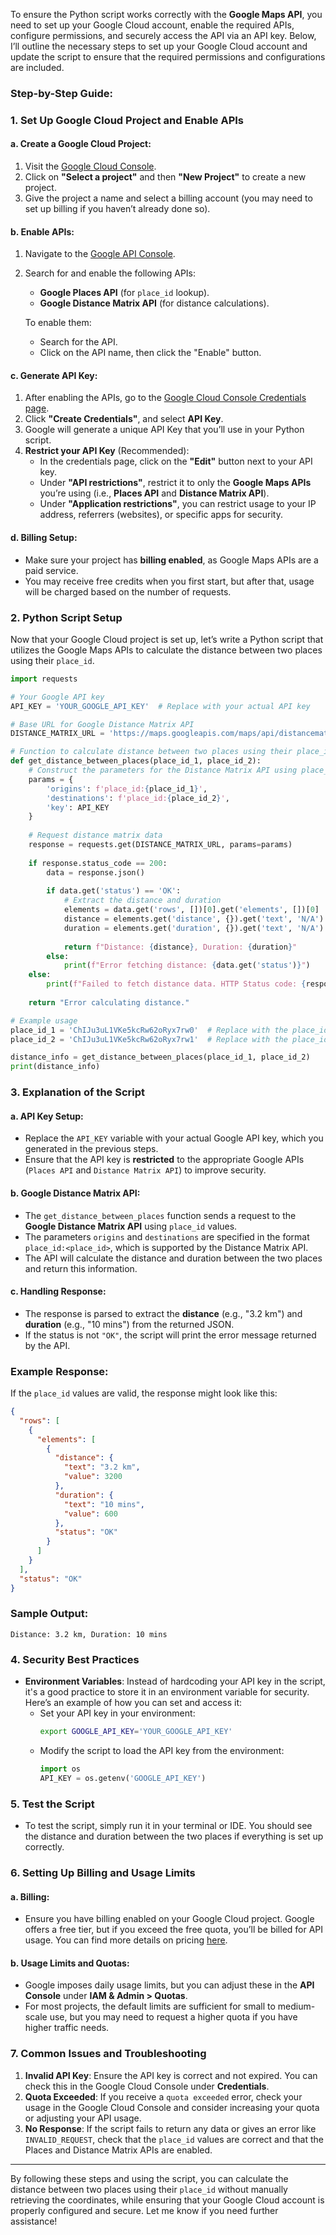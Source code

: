 To ensure the Python script works correctly with the **Google Maps API**, you need to set up your Google Cloud account, enable the required APIs, configure permissions, and securely access the API via an API key. Below, I’ll outline the necessary steps to set up your Google Cloud account and update the script to ensure that the required permissions and configurations are included.

### Step-by-Step Guide:

### 1. **Set Up Google Cloud Project and Enable APIs**

#### a. **Create a Google Cloud Project**:
1. Visit the [Google Cloud Console](https://console.cloud.google.com/).
2. Click on **"Select a project"** and then **"New Project"** to create a new project.
3. Give the project a name and select a billing account (you may need to set up billing if you haven’t already done so).

#### b. **Enable APIs**:
1. Navigate to the [Google API Console](https://console.cloud.google.com/apis/library).
2. Search for and enable the following APIs:
   - **Google Places API** (for `place_id` lookup).
   - **Google Distance Matrix API** (for distance calculations).
   
   To enable them:
   - Search for the API.
   - Click on the API name, then click the "Enable" button.

#### c. **Generate API Key**:
1. After enabling the APIs, go to the [Google Cloud Console Credentials page](https://console.cloud.google.com/apis/credentials).
2. Click **"Create Credentials"**, and select **API Key**. 
3. Google will generate a unique API Key that you’ll use in your Python script.
4. **Restrict your API Key** (Recommended):
   - In the credentials page, click on the **"Edit"** button next to your API key.
   - Under **"API restrictions"**, restrict it to only the **Google Maps APIs** you’re using (i.e., **Places API** and **Distance Matrix API**).
   - Under **"Application restrictions"**, you can restrict usage to your IP address, referrers (websites), or specific apps for security.

#### d. **Billing Setup**:
- Make sure your project has **billing enabled**, as Google Maps APIs are a paid service.
- You may receive free credits when you first start, but after that, usage will be charged based on the number of requests.

### 2. **Python Script** Setup

Now that your Google Cloud project is set up, let’s write a Python script that utilizes the Google Maps APIs to calculate the distance between two places using their `place_id`.

```python
import requests

# Your Google API key
API_KEY = 'YOUR_GOOGLE_API_KEY'  # Replace with your actual API key

# Base URL for Google Distance Matrix API
DISTANCE_MATRIX_URL = 'https://maps.googleapis.com/maps/api/distancematrix/json'

# Function to calculate distance between two places using their place_ids
def get_distance_between_places(place_id_1, place_id_2):
    # Construct the parameters for the Distance Matrix API using place_ids directly
    params = {
        'origins': f'place_id:{place_id_1}',
        'destinations': f'place_id:{place_id_2}',
        'key': API_KEY
    }
    
    # Request distance matrix data
    response = requests.get(DISTANCE_MATRIX_URL, params=params)
    
    if response.status_code == 200:
        data = response.json()
        
        if data.get('status') == 'OK':
            # Extract the distance and duration
            elements = data.get('rows', [])[0].get('elements', [])[0]
            distance = elements.get('distance', {}).get('text', 'N/A')
            duration = elements.get('duration', {}).get('text', 'N/A')
            
            return f"Distance: {distance}, Duration: {duration}"
        else:
            print(f"Error fetching distance: {data.get('status')}")
    else:
        print(f"Failed to fetch distance data. HTTP Status code: {response.status_code}")
    
    return "Error calculating distance."

# Example usage
place_id_1 = 'ChIJu3uL1VKe5kcRw62oRyx7rw0'  # Replace with the place_id of the first place
place_id_2 = 'ChIJu3uL1VKe5kcRw62oRyx7rw1'  # Replace with the place_id of the second place

distance_info = get_distance_between_places(place_id_1, place_id_2)
print(distance_info)
```

### 3. **Explanation of the Script**

#### a. **API Key Setup**:
- Replace the `API_KEY` variable with your actual Google API key, which you generated in the previous steps.
- Ensure that the API key is **restricted** to the appropriate Google APIs (`Places API` and `Distance Matrix API`) to improve security.

#### b. **Google Distance Matrix API**:
- The `get_distance_between_places` function sends a request to the **Google Distance Matrix API** using `place_id` values.
- The parameters `origins` and `destinations` are specified in the format `place_id:<place_id>`, which is supported by the Distance Matrix API.
- The API will calculate the distance and duration between the two places and return this information.

#### c. **Handling Response**:
- The response is parsed to extract the **distance** (e.g., "3.2 km") and **duration** (e.g., "10 mins") from the returned JSON.
- If the status is not `"OK"`, the script will print the error message returned by the API.

### Example Response:

If the `place_id` values are valid, the response might look like this:

```json
{
  "rows": [
    {
      "elements": [
        {
          "distance": {
            "text": "3.2 km",
            "value": 3200
          },
          "duration": {
            "text": "10 mins",
            "value": 600
          },
          "status": "OK"
        }
      ]
    }
  ],
  "status": "OK"
}
```

### Sample Output:

```
Distance: 3.2 km, Duration: 10 mins
```

### 4. **Security Best Practices**

- **Environment Variables**: Instead of hardcoding your API key in the script, it's a good practice to store it in an environment variable for security. Here’s an example of how you can set and access it:
  - Set your API key in your environment:
    ```bash
    export GOOGLE_API_KEY='YOUR_GOOGLE_API_KEY'
    ```
  - Modify the script to load the API key from the environment:
    ```python
    import os
    API_KEY = os.getenv('GOOGLE_API_KEY')
    ```

### 5. **Test the Script**

- To test the script, simply run it in your terminal or IDE. You should see the distance and duration between the two places if everything is set up correctly.
  
### 6. **Setting Up Billing and Usage Limits**

#### a. **Billing**:
- Ensure you have billing enabled on your Google Cloud project. Google offers a free tier, but if you exceed the free quota, you’ll be billed for API usage. You can find more details on pricing [here](https://cloud.google.com/maps-platform/pricing).

#### b. **Usage Limits and Quotas**:
- Google imposes daily usage limits, but you can adjust these in the **API Console** under **IAM & Admin > Quotas**.
- For most projects, the default limits are sufficient for small to medium-scale use, but you may need to request a higher quota if you have higher traffic needs.

### 7. **Common Issues and Troubleshooting**
1. **Invalid API Key**: Ensure the API key is correct and not expired. You can check this in the Google Cloud Console under **Credentials**.
2. **Quota Exceeded**: If you receive a `quota exceeded` error, check your usage in the Google Cloud Console and consider increasing your quota or adjusting your API usage.
3. **No Response**: If the script fails to return any data or gives an error like `INVALID_REQUEST`, check that the `place_id` values are correct and that the Places and Distance Matrix APIs are enabled.

---

By following these steps and using the script, you can calculate the distance between two places using their `place_id` without manually retrieving the coordinates, while ensuring that your Google Cloud account is properly configured and secure. Let me know if you need further assistance!